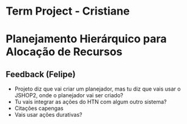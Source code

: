 # Term Project - Cristiane
# Planejamento Hierárquico para Alocação de Recursos

## Feedback (Felipe)
- Projeto diz que vai criar um planejador, mas tu diz que vais usar o JSHOP2, onde o planejador vai ser criado?
- Tu vais integrar as ações do HTN com algum outro sistema? 
- Citações capengas
- Vais usar ações durativas?
